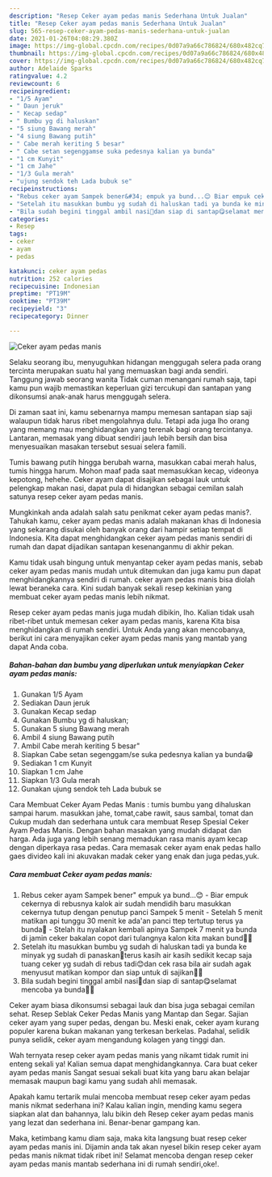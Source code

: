 ```yaml
---
description: "Resep Ceker ayam pedas manis Sederhana Untuk Jualan"
title: "Resep Ceker ayam pedas manis Sederhana Untuk Jualan"
slug: 565-resep-ceker-ayam-pedas-manis-sederhana-untuk-jualan
date: 2021-01-26T04:08:29.380Z
image: https://img-global.cpcdn.com/recipes/0d07a9a66c786824/680x482cq70/ceker-ayam-pedas-manis-foto-resep-utama.jpg
thumbnail: https://img-global.cpcdn.com/recipes/0d07a9a66c786824/680x482cq70/ceker-ayam-pedas-manis-foto-resep-utama.jpg
cover: https://img-global.cpcdn.com/recipes/0d07a9a66c786824/680x482cq70/ceker-ayam-pedas-manis-foto-resep-utama.jpg
author: Adelaide Sparks
ratingvalue: 4.2
reviewcount: 6
recipeingredient:
- "1/5 Ayam"
- " Daun jeruk"
- " Kecap sedap"
- " Bumbu yg di haluskan"
- "5 siung Bawang merah"
- "4 siung Bawang putih"
- " Cabe merah keriting 5 besar"
- " Cabe setan segenggamse suka pedesnya kalian ya bunda"
- "1 cm Kunyit"
- "1 cm Jahe"
- "1/3 Gula merah"
- "ujung sendok teh Lada bubuk se"
recipeinstructions:
- "Rebus ceker ayam Sampek bener&#34; empuk ya bund...😊 Biar empuk cekernya di rebusnya kalok air sudah mendidih baru masukkan cekernya tutup dengan penutup panci Sampek 5 menit  Setelah 5 menit matikan api tunggu 30 menit ke ada&#39;an panci ttep tertutup terus ya bunda🤗 Stelah itu nyalakan kembali apinya Sampek 7 menit ya bunda di jamin ceker bakalan copot dari tulangnya kalon kita makan bund🤭🤭"
- "Setelah itu masukkan bumbu yg sudah di haluskan tadi ya bunda ke minyak yg sudah di panaskan🤗terus kasih air kasih sedikit kecap saja tuang ceker yg sudah di rebus tadi😊dan cek rasa bila air sudah agak menyusut matikan kompor dan siap untuk di sajikan🥰🤗"
- "Bila sudah begini tinggal ambil nasi🤭dan siap di santap😋selamat mencoba ya bunda🤗😘"
categories:
- Resep
tags:
- ceker
- ayam
- pedas

katakunci: ceker ayam pedas 
nutrition: 252 calories
recipecuisine: Indonesian
preptime: "PT19M"
cooktime: "PT39M"
recipeyield: "3"
recipecategory: Dinner

---
```



![Ceker ayam pedas manis](https://img-global.cpcdn.com/recipes/0d07a9a66c786824/680x482cq70/ceker-ayam-pedas-manis-foto-resep-utama.jpg)

Selaku seorang ibu, menyuguhkan hidangan menggugah selera pada orang tercinta merupakan suatu hal yang memuaskan bagi anda sendiri. Tanggung jawab seorang  wanita Tidak cuman menangani rumah saja, tapi kamu pun wajib memastikan keperluan gizi tercukupi dan santapan yang dikonsumsi anak-anak harus menggugah selera.

Di zaman  saat ini, kamu sebenarnya mampu memesan santapan siap saji walaupun tidak harus ribet mengolahnya dulu. Tetapi ada juga lho orang yang memang mau menghidangkan yang terenak bagi orang tercintanya. Lantaran, memasak yang dibuat sendiri jauh lebih bersih dan bisa menyesuaikan masakan tersebut sesuai selera famili. 

Tumis bawang putih hingga berubah warna, masukkan cabai merah halus, tumis hingga harum. Mohon maaf pada saat memasukkan kecap, videonya kepotong, hehehe. Ceker ayam dapat disajikan sebagai lauk untuk pelengkap makan nasi, dapat pula di hidangkan sebagai cemilan salah satunya resep ceker ayam pedas manis.

Mungkinkah anda adalah salah satu penikmat ceker ayam pedas manis?. Tahukah kamu, ceker ayam pedas manis adalah makanan khas di Indonesia yang sekarang disukai oleh banyak orang dari hampir setiap tempat di Indonesia. Kita dapat menghidangkan ceker ayam pedas manis sendiri di rumah dan dapat dijadikan santapan kesenanganmu di akhir pekan.

Kamu tidak usah bingung untuk menyantap ceker ayam pedas manis, sebab ceker ayam pedas manis mudah untuk ditemukan dan juga kamu pun dapat menghidangkannya sendiri di rumah. ceker ayam pedas manis bisa diolah lewat beraneka cara. Kini sudah banyak sekali resep kekinian yang membuat ceker ayam pedas manis lebih nikmat.

Resep ceker ayam pedas manis juga mudah dibikin, lho. Kalian tidak usah ribet-ribet untuk memesan ceker ayam pedas manis, karena Kita bisa menghidangkan di rumah sendiri. Untuk Anda yang akan mencobanya, berikut ini cara menyajikan ceker ayam pedas manis yang mantab yang dapat Anda coba.

<!--inarticleads1-->

##### Bahan-bahan dan bumbu yang diperlukan untuk menyiapkan Ceker ayam pedas manis:

1. Gunakan 1/5 Ayam
1. Sediakan  Daun jeruk
1. Gunakan  Kecap sedap
1. Gunakan  Bumbu yg di haluskan;
1. Gunakan 5 siung Bawang merah
1. Ambil 4 siung Bawang putih
1. Ambil  Cabe merah keriting 5 besar&#34;
1. Siapkan  Cabe setan segenggam/se suka pedesnya kalian ya bunda😁
1. Sediakan 1 cm Kunyit
1. Siapkan 1 cm Jahe
1. Siapkan 1/3 Gula merah
1. Gunakan ujung sendok teh Lada bubuk se


Cara Membuat Ceker Ayam Pedas Manis : tumis bumbu yang dihaluskan sampai harum. masukkan jahe, tomat,cabe rawit, saus sambal, tomat dan Cukup mudah dan sederhana untuk cara membuat Resep Spesial Ceker Ayam Pedas Manis. Dengan bahan masakan yang mudah didapat dan harga. Ada juga yang lebih senang memadukan rasa manis ayam kecap dengan diperkaya rasa pedas. Cara memasak ceker ayam enak pedas hallo gaes divideo kali ini akuvakan madak ceker yang enak dan juga pedas,yuk. 

<!--inarticleads2-->

##### Cara membuat Ceker ayam pedas manis:

1. Rebus ceker ayam Sampek bener&#34; empuk ya bund...😊 - Biar empuk cekernya di rebusnya kalok air sudah mendidih baru masukkan cekernya tutup dengan penutup panci Sampek 5 menit  - Setelah 5 menit matikan api tunggu 30 menit ke ada&#39;an panci ttep tertutup terus ya bunda🤗 - Stelah itu nyalakan kembali apinya Sampek 7 menit ya bunda di jamin ceker bakalan copot dari tulangnya kalon kita makan bund🤭🤭
1. Setelah itu masukkan bumbu yg sudah di haluskan tadi ya bunda ke minyak yg sudah di panaskan🤗terus kasih air kasih sedikit kecap saja tuang ceker yg sudah di rebus tadi😊dan cek rasa bila air sudah agak menyusut matikan kompor dan siap untuk di sajikan🥰🤗
1. Bila sudah begini tinggal ambil nasi🤭dan siap di santap😋selamat mencoba ya bunda🤗😘


Ceker ayam biasa dikonsumsi sebagai lauk dan bisa juga sebagai cemilan sehat. Resep Seblak Ceker Pedas Manis yang Mantap dan Segar. Sajian ceker ayam yang super pedas, dengan bu. Meski enak, ceker ayam kurang populer karena bukan makanan yang terkesan berkelas. Padahal, selidik punya selidik, ceker ayam mengandung kolagen yang tinggi dan. 

Wah ternyata resep ceker ayam pedas manis yang nikamt tidak rumit ini enteng sekali ya! Kalian semua dapat menghidangkannya. Cara buat ceker ayam pedas manis Sangat sesuai sekali buat kita yang baru akan belajar memasak maupun bagi kamu yang sudah ahli memasak.

Apakah kamu tertarik mulai mencoba membuat resep ceker ayam pedas manis nikmat sederhana ini? Kalau kalian ingin, mending kamu segera siapkan alat dan bahannya, lalu bikin deh Resep ceker ayam pedas manis yang lezat dan sederhana ini. Benar-benar gampang kan. 

Maka, ketimbang kamu diam saja, maka kita langsung buat resep ceker ayam pedas manis ini. Dijamin anda tak akan nyesel bikin resep ceker ayam pedas manis nikmat tidak ribet ini! Selamat mencoba dengan resep ceker ayam pedas manis mantab sederhana ini di rumah sendiri,oke!.

